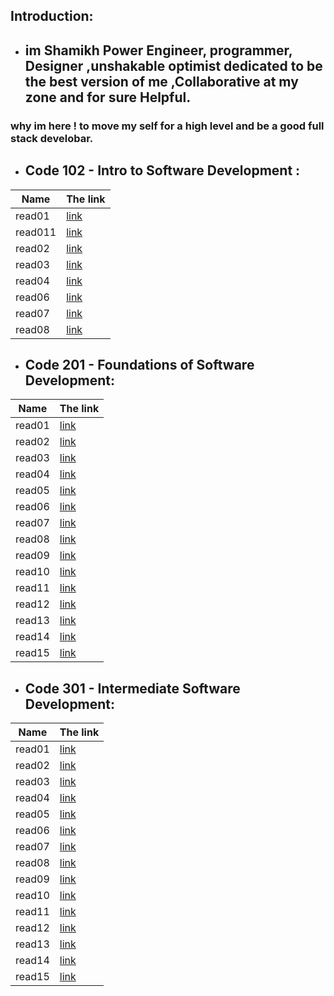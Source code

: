 ## Introduction:

- ##  im Shamikh Power Engineer, programmer, Designer ,unshakable optimist dedicated to be the best version of me ,Collaborative at my zone and for sure Helpful.
### why im here ! to move my self for a high level and be a good full stack develobar.



- ## Code 102 - Intro to Software Development :

 Name    |  The link
 --------|  -------- 
 read01  | [link](REad01) 
 read011 | [link](read011)
 read02  | [link](read02)
 read03  | [link](read03)
 read04  | [link](read04)
 read06  | [link](read06)
 read07  | [link](read07)
 read08  | [link](read08)
 

- ## Code 201 - Foundations of Software Development:

Name    | The link
--------| -----------
read01  | [link](reaD201)
read02  | [link](reaD02)
read03  | [link](reaD03)
read04  | [link](reaD04)
read05  | [link](reaD05)
read06  | [link](reaD06)
read07  | [link](reaD07)
read08  | [link](reaD08)
read09  | [link](reaD09)
read10  | [link](reaD10)
read11  | [link](reaD11)
read12  | [link](reaD12)
read13  | [link](reaD13)
read14  | [link](read14a)
read15  | [link](read14b)

- ## Code 301 - Intermediate Software Development:

Name    | The link
--------| -----------
read01  | [link](Read01)
read02  | [link](Read02)
read03  | [link](Read03)
read04  | [link](Read04)
read05  | [link](Read05)
read06  | [link](Read06)
read07  | [link](Read07)
read08  | [link](Read08)
read09  | [link](Read09)
read10  | [link](Read10)
read11  | [link](Read11)
read12  | [link](Read12)
read13  | [link](Read13)
read14  | [link](Read14)
read15  | [link](Read15)
